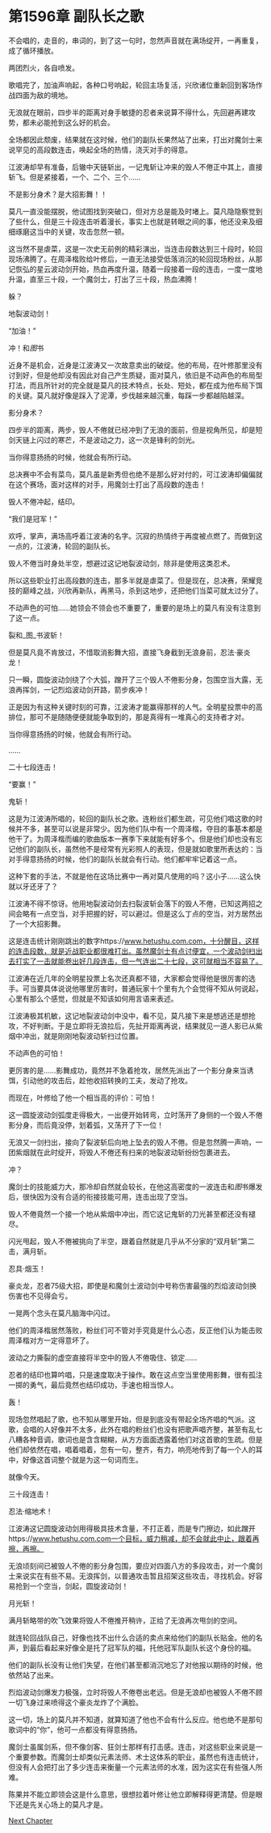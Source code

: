 # 第1596章 副队长之歌

不会唱的，走音的，串词的，到了这一句时，忽然声音就在满场绽开，一再重复，成了循环播放。

两团烈火，各自喷发。

歌唱完了，加油声响起，各种口号响起，轮回主场复活，兴欣诸位重新回到客场作战四面为敌的境地。

无浪就在眼前，四步半的距离对身手敏捷的忍者来说算不得什么，先回避再建攻势，都未必能抢到这么好的机会。

全场都因此颓废，结果就在这时候，他们的副队长果然站了出来，打出对魔剑士来说罕见的高段数连击，唤起全场的热情，浇灭对手的得意。

江波涛却早有准备，后辙中天链斩出，一记鬼斩让冲来的毁人不倦正中其上，直接斩飞。但是紧接着，一个、二个、三个……

不是影分身术？是大招影舞！！

莫凡一直没能摆脱，他试图找到突破口，但对方总是能及时堵上。莫凡隐隐察觉到了些什么，但是三十段连击听着漫长，事实上也就是转眼之间的事，他还没来及细细琢磨这当中的关键，攻击忽然一顿。

这当然不是虐菜，这是一次史无前例的精彩演出，当连击段数达到三十段时，轮回现场沸腾了。在周泽楷败给叶修后，一直无法接受低落消沉的轮回现场粉丝，从那记恢弘的星云波动剑开始，热血再度升温，随着一段接着一段的连击，一度一度地升温，直至三十段，一个魔剑士，打出了三十段，热血沸腾！

躲？

地裂波动剑！

“加油！”

冲！和*图*书

近身不是机会，近身是江波涛又一次故意卖出的破绽。他的布局，在叶修那里没有讨到好，但是他却没有因此对自己产生质疑，面对莫凡，依旧是不动声色的布局型打法，而且所针对的完全就是莫凡的技术特点，长处、短处，都在成为他布局下饵的关键。莫凡就好像是踩入了泥潭，步伐越来越沉重，每踩一步都越陷越深。

影分身术？

四步半的距离，两步，毁人不倦就已经冲到了无浪的面前，但是视角所见，却是短剑天链上闪过的寒芒，不是波动之力，这一次是锋利的剑光。

当你得意扬扬的时候，他就会有所行动。

总决赛中不会有菜鸟，莫凡虽是新秀但也绝不是那么好对付的，可江波涛却偏偏就在这个赛场，面对这样的对手，用魔剑士打出了高段数的连击！

毁人不倦冲起，结印。

“我们是冠军！”

欢呼，掌声，满场高呼着江波涛的名字。沉寂的热情终于再度被点燃了。而做到这一点的，江波涛，轮回的副队长。

毁人不倦当时身处半空，想避过这记地裂波动剑，除非是使用这类忍术。

所以这些职业打出高段数的连击，那多半就是虐菜了。但是现在，总决赛，荣耀竞技的巅峰之战，兴欣再新队，再黑马，杀到这地步，还把他们当菜可就太过分了。

不动声色的可怕……她领会不领会也不重要了，重要的是场上的莫凡有没有注意到了这一点。

裂和_图_书波斩！

但是莫凡竟不肯放过，不惜取消影舞大招，直接飞身截到无浪身前，忍法·豪炎龙！

只一瞬，圆旋波动剑绕了个大弧，蹭开了三个毁人不倦影分身，包围空当大露，无浪再挥剑，一记烈焰波动剑开路，箭步疾冲！

正是因为有这种关键时刻的可靠，江波涛才能赢得那样的人气。全明星投票中的高排位，那可不是随随便便就能争取到的，那是真得有一堆真心的支持者才对。

当你得意扬扬的时候，他就会有所行动。

……

二十七段连击！

“要赢！”

鬼斩！

这是为江波涛所唱的，轮回的副队长之歌。连粉丝们都生疏，可见他们唱这歌的时候并不多，甚至可以说是非常少。因为他们队中有一个周泽楷，夺目的事基本都是他干了。为周泽楷而编的歌曲版本一赛季下来就能有好多个。但是他们却也没有忘记他们的副队长，虽然他不是经常有光彩照人的表现，但是就如歌里所表达的：当对手得意扬扬的时候，他们的副队长就会有行动。他们都牢牢记着这一点。

这种下套的手法，不就是他在这场比赛中一再对莫凡使用的吗？这小子……这么快就以牙还牙了？

江波涛不得不惊讶。他用地裂波动剑去扫裂波斩会落下的毁人不倦，已知这两招之间会略有一点空当，对手把握的好，可以避过。但是这么丁点的空当，对方居然出了一个大招影舞。

这是连击统计刚刚跳出的数字https://www.hetushu.com.com，十分醒目，这样的连击段数，就是近战职业都很难打出。虽然魔剑士有点讨便宜，一个波动剑扫出去打实了一击就能卷出好几段连击，但一气连出二十七段，这可就相当不容易了。

江波涛在近几年的全明星投票上名次还真都不错，大家都会觉得他是很厉害的选手。可当要具体说说他哪里厉害时，普通玩家十个里有九个会觉得不知从何说起，心里有那么个感觉，但就是不知该如何用言语来表述。

江波涛极其机敏，这记地裂波动剑中没中，看不见，莫凡接下来是想逃还是想抢攻，不好判断。于是立即将无浪拉后，先扯开距离再说，结果就见一道人影已从紫烟中冲出，就是刚刚地裂波动斩扫过位置。

不动声色的可怕！

更厉害的是……影舞成功，竟然并不急着抢攻，居然先派出了一个影分身来当诱饵，引动他的攻击后，趁他收招转换的工夫，发动了抢攻。

而现在，叶修给了他一个相当高的评价：可怕！

这一圆旋波动剑弧度走得极大，一出便开始转弯，立时荡开了身侧的一个毁人不倦影分身，而后竟没停，划着弧，又荡开了下一位！

无浪又一剑扫出，接向了裂波斩后向地上坠去的毁人不倦。但是忽然腾一声响，一团紫烟就在此时绽开，将毁人不倦还有扫来的地裂波动斩纷纷包裹进去。

冲？

魔剑士的技能威力大，那冷却自然就会较长，在他这高密度的一波连击和*图*书爆发后，很快因为没有合适的衔接技能可用，连击出现了空当。

毁人不倦竟然一个接一个地从紫烟中冲出，而它这记鬼斩的刀光甚至都还没有褪尽。

闪光甩起，毁人不倦被挑向了半空，跟着自然就是几乎从不分家的“双月斩”第二击，满月斩。

忍具·烟玉！

豪炎龙，忍者75级大招，即使是和魔剑士波动剑中号称伤害最强的烈焰波动剑换伤害也不见得会亏。

一晃两个念头在莫凡脑海中闪过。

他们的周泽楷居然落败，粉丝们可不管对手究竟是什么心态，反正他们认为能击败周泽楷对方一定得意坏了。

波动之力撕裂的虚空直接将半空中的毁人不倦吸住、锁定……

忍者的结印也算吟唱，只是速度取决于操作。敢在这点空当里使用影舞，很有孤注一掷的勇气，最后竟然也结印成功，手速也相当惊人。

轰！

现场忽然唱起了歌，也不知从哪里开始，但是到底没有带起全场齐唱的气派。这歌，会唱的人好像并不太多，此外在唱的粉丝们也没有把歌声唱齐整，甚至有乱七八糟各种音调，歌词也是含含糊糊，从方方面面透露着他们对这首歌的生疏。但是他们却依然在唱，唱着唱着，忽有一句，整齐，有力，响亮地传到了每一个人的耳中，好像这首词整个就是为这一句词而生。

就像今天。

三十段连击！

忍法·缩地术！

江波涛这记圆旋波动剑用得极具技术含量，不打正着，而是专门擦边，如此蹭开https://www.hetushu.com.com一个目标，威力稍减，却不会就此中止，跟着再擦，再擦。

无浪顷刻间已被毁人不倦的影分身包围，要应对四面八方的多段攻击，对一个魔剑士来说实在有些不易。无浪挥剑，以普通攻击暂且招架这些攻击，寻找机会。好容易抢到一个空当，剑起，圆旋波动剑！

月光斩！

满月斩略带的吹飞效果将毁人不倦推开稍许，正给了无浪再次甩剑的空间。

就连轮回战队自己，好像也找不出什么合适的卖点来给他们的副队长贴金。他的名声，到最后看起来好像全是托了冠军队的福，托他冠军队副队长这个身份的福。

他们的副队长没有让他们失望，在他们甚至都消沉地忘了对他报以期待的时候，他依然站了出来。

烈焰波动剑爆发力极强，立时将毁人不倦卷出老远。但是无浪却也被毁人不倦不顾一切飞身过来喷得这个豪炎龙炸了个满脸。

这一切，场上的莫凡并不知道，就算知道了他也不会有什么反应。他也绝不是那句歌词中的“你”，他可一点都没有得意扬扬。

魔剑士虽属剑系，但不像剑客、狂剑士那样有打击感。连击，对这些职业来说是一个重要参数。而魔剑士却类似元素法师、术士这体系的职业，虽然也有连击统计，但没有人会把打出了多少连击来衡量一个元素法师的水准，因为这实在有些强人所难。

陈果并不能立即领会这是什么意思，很想拉着叶修让他立即解释得更清楚。但是眼下还是先关心场上的莫凡才是。



[Next Chapter](%E7%AC%AC1597%E7%AB%A0%20%E5%A5%BD%E5%B1%80%EF%BC%8C%E6%97%A0%E6%B3%95%E6%94%AF%E6%92%91%E7%9A%84%E5%B1%80.md)